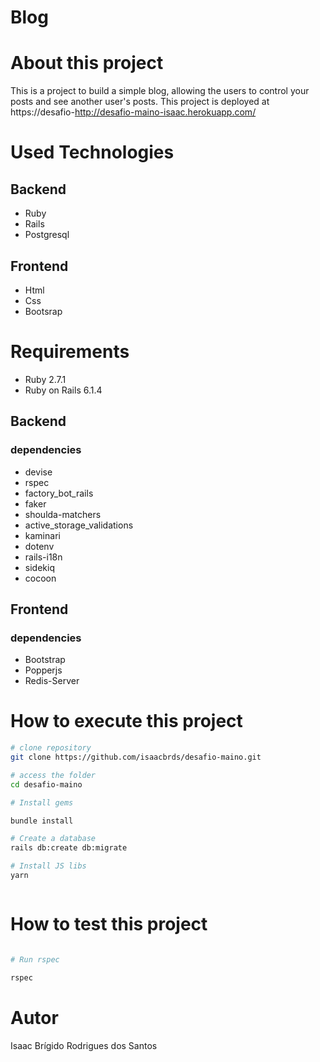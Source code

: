 # Blog

# About this project

This is a project to build a simple blog, allowing the users to control your posts and see another user's posts. This project is deployed at https://desafio-http://desafio-maino-isaac.herokuapp.com/






# Used Technologies

## Backend
- Ruby 
- Rails 
- Postgresql 


## Frontend

- Html 
- Css 
- Bootsrap 

# Requirements
- Ruby 2.7.1
- Ruby on Rails 6.1.4

## Backend

### dependencies
-  devise
-  rspec
-  factory_bot_rails
-  faker
-  shoulda-matchers 
-  active_storage_validations
-  kaminari
-  dotenv
-  rails-i18n
-  sidekiq
-  cocoon

## Frontend

### dependencies

- Bootstrap 
- Popperjs
- Redis-Server


# How to execute this project


```bash
# clone repository
git clone https://github.com/isaacbrds/desafio-maino.git 

# access the folder
cd desafio-maino

# Install gems

bundle install

# Create a database
rails db:create db:migrate 

# Install JS libs
yarn



```

# How to test this project

```bash 

# Run rspec 

rspec

```
# Autor

Isaac Brígido Rodrigues dos Santos
